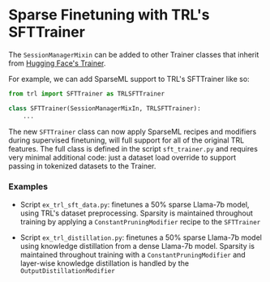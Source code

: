 # Sparse Finetuning with TRL's SFTTrainer

The `SessionManagerMixin` can be added to other Trainer classes that inherit from 
[Hugging Face's Trainer](https://huggingface.co/docs/transformers/en/main_classes/trainer).

For example, we can add SparseML support to TRL's SFTTrainer like so: 

```python
from trl import SFTTrainer as TRLSFTTrainer

class SFTTrainer(SessionManagerMixIn, TRLSFTTrainer):
    ...
```

The new `SFTTrainer` class can now apply SparseML recipes and modifiers during 
supervised finetuning, will full support for all of the original TRL features. The full
class is defined in the script `sft_trainer.py` and requires very minimal 
additional code: just a dataset load override to support passing in tokenized datasets 
to the Trainer. 

### Examples

* Script `ex_trl_sft_data.py`: finetunes a 50% sparse Llama-7b model,
using TRL's dataset preprocessing. Sparsity is maintained throughout training by 
applying a `ConstantPruningModifier` recipe to the `SFTTrainer` 

* Script `ex_trl_distillation.py`: finetunes a 50% sparse Llama-7b 
model using knowledge distillation from a dense Llama-7b model. Sparsity is maintained 
throughout training with a `ConstantPruningModifier` and layer-wise knowledge 
distillation is handled by the `OutputDistillationModifier`
